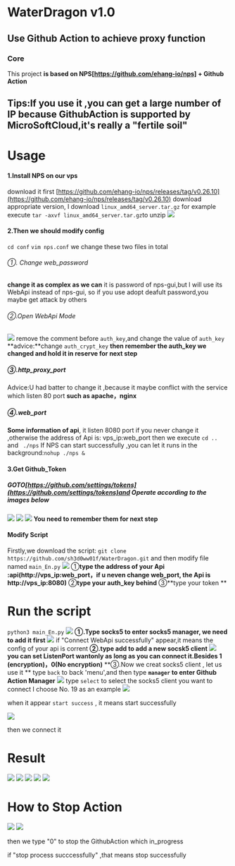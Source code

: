 # WaterDragon  v1.0
## Use Github Action to achieve proxy function
### Core
This project  **is based on NPS[https://github.com/ehang-io/nps] + Github Action**
## Tips:If you use it ,you can get a large number of IP because GithubAction is supported by MicroSoftCloud,it's really a "fertile soil"
# Usage

#### 1.Install NPS on our vps
download it first [https://github.com/ehang-io/nps/releases/tag/v0.26.10](https://github.com/ehang-io/nps/releases/tag/v0.26.10)
download appropriate version, I download `linux_amd64_server.tar.gz` for example
execute `tar -axvf linux_amd64_server.tar.gz`to unzip 
![](https://raw.githubusercontent.com/sh3d0ww01f/WaterDragon/main/img/222.png)
#### 2.Then we should modify config
`cd conf`
`vim nps.conf`
we change these two files in total
###### ①. Change web_password
**change it as complex as we can** it is password of nps-gui,but I will  use its WebApi instead of nps-gui, so if you use adopt deafult password,you maybe get attack by others
###### ②.Open WebApi Mode
![](https://raw.githubusercontent.com/sh3d0ww01f/WaterDragon/main/img/333.png)
remove the comment before `auth_key`,and change the value of `auth_key`
**advice:**change `auth_crypt_key` 
**then remember the auth_key we changed  and hold it in reserve for next step**
##### ③.http_proxy_port
Advice:U had batter to change it ,because it maybe conflict with the service which listen 80 port  **such as apache，nginx**
##### ④.web_port
**Some information of api**, it listen 8080 port if you never change it ,otherwise the address of Api is: vps_ip:web_port
then we execute `cd .. ` and ` ./nps`
If NPS can start successfully ,you can  let it runs in the background:`nohup ./nps &`
#### 3.Get Github_Token
##### GOTO[https://github.com/settings/tokens](https://github.com/settings/tokens)and Operate according to the images below


![](https://raw.githubusercontent.com/sh3d0ww01f/WaterDragon/main/img/444.png)
![](https://raw.githubusercontent.com/sh3d0ww01f/WaterDragon/main/img/555.png)
![](https://raw.githubusercontent.com/sh3d0ww01f/WaterDragon/main/img/666.png)
**You need to remember them for next step**
#### Modify Script
Firstly,we download the script:
`git clone https://github.com/sh3d0ww01f/WaterDragon.git`
and then modify file named `main_En.py`
![](https://raw.githubusercontent.com/sh3d0ww01f/WaterDragon/main/img/777.png)
   ①**type the address of your Api :api(http://vps_ip:web_port，if u neven change web_port, the Api is http://vps_ip:8080)**
 ②**type your auth_key behind**
 ③**type your token **
# Run the script
`python3 main_En.py`
![](https://raw.githubusercontent.com/sh3d0ww01f/WaterDragon/main/img/111en.png)
**①.Type socks5 to enter socks5 manager, we need to add it first**
![](https://raw.githubusercontent.com/sh3d0ww01f/WaterDragon/main/img/222en.png)
if "Connect WebApi successfully" appear,it means the config of your api is corrent
**②.type add to add a new socsk5 client**
![](https://raw.githubusercontent.com/sh3d0ww01f/WaterDragon/main/img/333en.png)
**you can set ListenPort wantonly as long as you can connect it.Besides 1 (encryption)，0(No encryption)**
**③.Now we creat socks5 client , let us use it **
type	`back` to back 'menu',and then type **`manager` to enter Github Action Manager**
![](https://raw.githubusercontent.com/sh3d0ww01f/WaterDragon/main/img/444en.png)
type `select` to select the socks5 client you want to connect 
I choose No. 19 as an example
![](https://raw.githubusercontent.com/sh3d0ww01f/WaterDragon/main/img/555en.png)

when it appear `start success` , it means start successfully

![](https://raw.githubusercontent.com/sh3d0ww01f/WaterDragon/main/img/4444.png)


then we connect it 

# Result
![ ](https://raw.githubusercontent.com/sh3d0ww01f/WaterDragon/main/img/1.png)
![](https://raw.githubusercontent.com/sh3d0ww01f/WaterDragon/main/img/2.png)
![](https://raw.githubusercontent.com/sh3d0ww01f/WaterDragon/main/img/3.png)
![](https://raw.githubusercontent.com/sh3d0ww01f/WaterDragon/main/img/4.png)
![](https://raw.githubusercontent.com/sh3d0ww01f/WaterDragon/main/img/5.png)
# How to Stop Action
![](https://raw.githubusercontent.com/sh3d0ww01f/WaterDragon/main/img/666en.png)
![](https://raw.githubusercontent.com/sh3d0ww01f/WaterDragon/main/img/777en.png)


then we type "0" to stop the GithubAction which in_progress


if "stop process succcessfully" ,that means stop successfully
